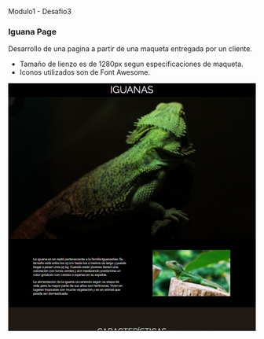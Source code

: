 Modulo1 - Desafio3
### Iguana Page
Desarrollo de una pagina a partir de una maqueta entregada por un cliente.
- Tamaño de lienzo es de 1280px segun especificaciones de maqueta.
- Iconos utilizados son de Font Awesome.

![screenshot](https://github.com/rimardev/m1d3-iguana-page/blob/main/assets/img/screenshot.jpg)

